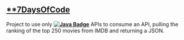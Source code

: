 ## [**7DaysOfCode](https://7daysofcode.io/matricula/java)
Project to use only **[![Java Badge](https://img.shields.io/badge/Java-ED8B00?style=flat-square&logo=java&logoColor=white&link=https://www.java.com/)](https://www.java.com/)** APIs to consume an API, pulling the ranking of the top 250 movies from IMDB and returning a JSON.
